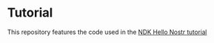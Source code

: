 
# Tutorial

This repository features the code used in the [NDK Hello Nostr tutorial](https://ndkit.com/hello-nostr/)